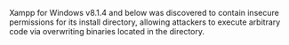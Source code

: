 Xampp for Windows v8.1.4 and below was discovered to contain insecure permissions for its install directory, allowing attackers to execute arbitrary code via overwriting binaries located in the directory.
